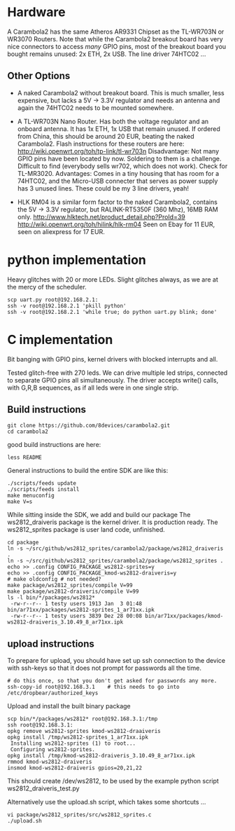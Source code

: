 Hardware
========

A Carambola2 has the same Atheros AR9331 Chipset as the TL-WR703N or WR3070 Routers.
Note that while the Carambola2 breakout board has very nice connectors to access *many* GPIO pins, 
most of the breakout board you bought remains unused: 2x ETH, 2x USB. The line driver 74HTC02 ...


Other Options
-------------

 * A naked Carambola2 without breakout board. This is much smaller, less expensive, but lacks a 5V -> 3.3V 
   regulator and needs an antenna and again the 74HTC02 needs to be mounted somewhere.

 * A TL-WR703N Nano Router. Has both the voltage regulator and an onboard antenna. It has 1x ETH, 
   1x USB that remain unused. If ordered from China, this should be around 20 EUR, beating the naked Carambola2.
   Flash instructions for these routers are here: http://wiki.openwrt.org/toh/tp-link/tl-wr703n
   Disadvantage: Not many GPIO pins have been located by now. Soldering to them is a challenge. 
   Difficult to find (everybody sells wr702, which does not work). Check for TL-MR3020.
   Advantages: Comes in a tiny housing that has room for a 74HTC02, and the Micro-USB connecter that 
   serves as power supply has 3 unused lines. These could be my 3 line drivers, yeah!

 * HLK RM04 is a similar form factor to the naked Carambola2, contains the 5V -> 3.3V regulator, but
   RALINK-RT5350F (360 Mhz), 16MB RAM only.
   http://www.hlktech.net/product_detail.php?ProId=39 
   http://wiki.openwrt.org/toh/hilink/hlk-rm04
   Seen on Ebay for 11 EUR, seen on aliexpress for 17 EUR.


python implementation
=====================
	
Heavy glitches with 20 or more LEDs.
Slight glitches always, as we are at the mercy of the scheduler.

    scp uart.py root@192.168.2.1:
    ssh -v root@192.168.2.1 'pkill python'
    ssh -v root@192.168.2.1 'while true; do python uart.py blink; done'

C implementation
=================

Bit banging with GPIO pins, kernel drivers with blocked interrupts and all.

 Tested glitch-free with 270 leds.
 We can drive multiple led strips, connected to separate GPIO pins
 all simultaneously. The driver accepts write() calls, with G,R,B sequences,
 as if all leds were in one single strip.


Build instructions
------------------

    git clone https://github.com/8devices/carambola2.git
    cd carambola2
 
good build instructions are here:

    less README

General instructions to build the entire SDK are like this:

    ./scripts/feeds update
    ./scripts/feeds install
    make menuconfig 
    make V=s

While sitting inside the SDK, we add and build our package
The ws2812_draiveris package is the kernel driver. It is production ready.
The ws2812_sprites package is user land code, unfinished.

    cd package
    ln -s ~/src/github/ws2812_sprites/carambola2/package/ws2812_draiveris .
    ln -s ~/src/github/ws2812_sprites/carambola2/package/ws2812_sprites .
    echo >> .config CONFIG_PACKAGE_ws2812-sprites=y
    echo >> .config CONFIG_PACKAGE_kmod-ws2812-draiveris=y
    # make oldconfig # not needed?
    make package/ws2812_sprites/compile V=99
    make package/ws2812-draiveris/compile V=99
    ls -l bin/*/packages/ws2812*
     -rw-r--r-- 1 testy users 1913 Jan  3 01:48 bin/ar71xx/packages/ws2812-sprites_1_ar71xx.ipk
     -rw-r--r-- 1 testy users 3839 Dez 28 00:08 bin/ar71xx/packages/kmod-ws2812-draiveris_3.10.49_8_ar71xx.ipk

upload instructions
-------------------

To prepare for upload, you should have set up ssh connection to the device with ssh-keys so that it does 
not prompt for passwords all the time.

    # do this once, so that you don't get asked for passwords any more.
    ssh-copy-id root@192.168.3.1	# this needs to go into /etc/dropbear/authorized_keys

Upload and install the built binary package

    scp bin/*/packages/ws2812* root@192.168.3.1:/tmp
    ssh root@192.168.3.1:
    opkg remove ws2812-sprites kmod-ws2812-draaiveris
    opkg install /tmp/ws2812-sprites_1_ar71xx.ipk
     Installing ws2812-sprites (1) to root...
     Configuring ws2812-sprites.
    opkg install /tmp/kmod-ws2812-draiveris_3.10.49_8_ar71xx.ipk
    rmmod kmod-ws2812-draiveris
    insmod kmod-ws2812-draiveris gpios=20,21,22

This should create /dev/ws2812, to be used by the example python script
ws2812_draiveris_test.py

Alternatively use the upload.sh script, which takes some shortcuts ...

    vi package/ws2812_sprites/src/ws2812_sprites.c
    ./upload.sh
